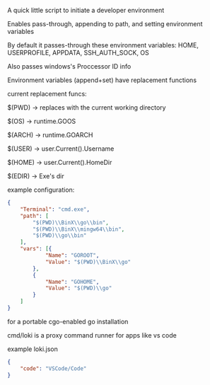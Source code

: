 A quick little script to initiate a developer environment

Enables pass-through, appending to path, and setting environment variables

By default it passes-through these environment variables: HOME, USERPROFILE, APPDATA, SSH_AUTH_SOCK, OS

Also passes windows's Proccessor ID info

Environment variables (append+set) have replacement functions

current replacement funcs:

$(PWD) -> replaces with the current working directory

$(OS) -> runtime.GOOS

$(ARCH) -> runtime.GOARCH

$(USER) -> user.Current().Username

$(HOME) -> user.Current().HomeDir

$(EDIR) -> Exe's dir

example configuration:
```json
{
    "Terminal": "cmd.exe",
    "path": [
        "$(PWD)\\BinX\\go\\bin",
        "$(PWD)\\BinX\\mingw64\\bin",
        "$(PWD)\\go\\bin"
    ],
    "vars": [{
            "Name": "GOROOT",
            "Value": "$(PWD)\\BinX\\go"
        },
        {
            "Name": "GOHOME",
            "Value": "$(PWD)\\go"
        }
    ]
}
```
for a portable cgo-enabled go installation


cmd/loki is a proxy command runner for apps like vs code

example loki.json
```json
{
    "code": "VSCode/Code"
}
```